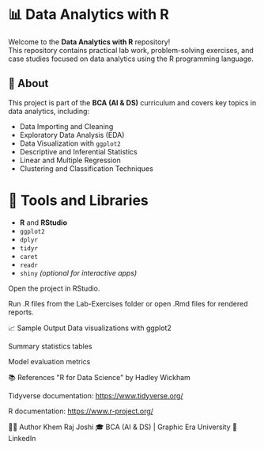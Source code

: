 # 📊 Data Analytics with R

Welcome to the **Data Analytics with R** repository!  
This repository contains practical lab work, problem-solving exercises, and case studies focused on data analytics using the R programming language.

## 🧠 About
This project is part of the **BCA (AI & DS)** curriculum and covers key topics in data analytics, including:
- Data Importing and Cleaning
- Exploratory Data Analysis (EDA)
- Data Visualization with `ggplot2`
- Descriptive and Inferential Statistics
- Linear and Multiple Regression
- Clustering and Classification Techniques



# 🧰 Tools and Libraries
- **R** and **RStudio**
- `ggplot2`
- `dplyr`
- `tidyr`
- `caret`
- `readr`
- `shiny` *(optional for interactive apps)*

Open the project in RStudio.

Run .R files from the Lab-Exercises folder or open .Rmd files for rendered reports.

📈 Sample Output
Data visualizations with ggplot2

Summary statistics tables

Model evaluation metrics

📚 References
"R for Data Science" by Hadley Wickham

Tidyverse documentation: https://www.tidyverse.org/

R documentation: https://www.r-project.org/

🧑‍🎓 Author
Khem Raj Joshi
🎓 BCA (AI & DS) | Graphic Era University
🔗 LinkedIn
